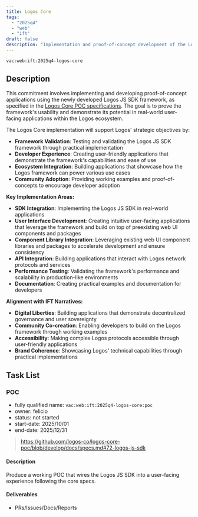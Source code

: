 ```yaml
---
title: Logos Core
tags:
  - "2025q4"
  - "web"
  - "ift"
draft: false
description: "Implementation and proof-of-concept development of the Logos JS SDK framework to demonstrate its usability in final user-facing applications for the Logos ecosystem."
---
```


`vac:web:ift:2025q4-logos-core`

## Description

This commitment involves implementing and developing proof-of-concept applications using the newly developed Logos JS SDK framework, as specified in the [Logos Core POC specifications](https://github.com/logos-co/logos-core-poc/blob/develop/docs/specs.md#72-logos-js-sdk). The goal is to prove the framework's usability and demonstrate its potential in real-world user-facing applications within the Logos ecosystem.

The Logos Core implementation will support Logos' strategic objectives by:
- **Framework Validation**: Testing and validating the Logos JS SDK framework through practical implementation
- **Developer Experience**: Creating user-friendly applications that demonstrate the framework's capabilities and ease of use
- **Ecosystem Integration**: Building applications that showcase how the Logos framework can power various use cases
- **Community Adoption**: Providing working examples and proof-of-concepts to encourage developer adoption

**Key Implementation Areas:**
- **SDK Integration**: Implementing the Logos JS SDK in real-world applications
- **User Interface Development**: Creating intuitive user-facing applications that leverage the framework and build on top of preexisting web UI components and packages
- **Component Library Integration**: Leveraging existing web UI component libraries and packages to accelerate development and ensure consistency
- **API Integration**: Building applications that interact with Logos network protocols and services
- **Performance Testing**: Validating the framework's performance and scalability in production-like environments
- **Documentation**: Creating practical examples and documentation for developers

**Alignment with IFT Narratives:**
- **Digital Liberties**: Building applications that demonstrate decentralized governance and user sovereignty
- **Community Co-creation**: Enabling developers to build on the Logos framework through working examples
- **Accessibility**: Making complex Logos protocols accessible through user-friendly applications
- **Brand Coherence**: Showcasing Logos' technical capabilities through practical implementations


## Task List

### POC

* fully qualified name: `vac:web:ift:2025q4-logos-core:poc`
* owner: felicio
* status: not started
* start-date: 2025/10/01
* end-date: 2025/12/31

> https://github.com/logos-co/logos-core-poc/blob/develop/docs/specs.md#72-logos-js-sdk

#### Description
Produce a working POC that wires the Logos JS SDK into a user-facing experience following the core specs.

#### Deliverables
- PRs/Issues/Docs/Reports
